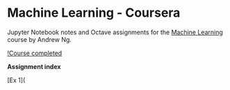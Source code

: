 # Machine Learning - Coursera

Jupyter Notebook notes and Octave assignments for the [Machine Learning](https://www.coursera.org/learn/machine-learning) course by Andrew Ng. 

[!Course completed](https://github.com/GiuseppeBaldini/ML-Coursera/tree/master/Week%2011/Course_completed.jpg)

**Assignment index**

[Ex 1](
